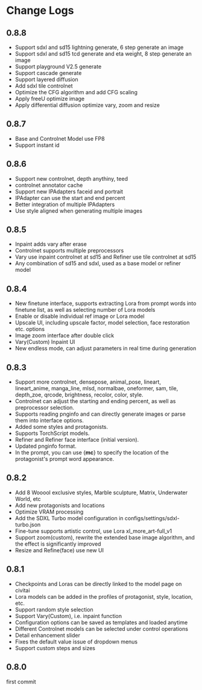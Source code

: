 # Change Logs

## 0.8.8
- Support sdxl and sd15 lightning generate, 6 step generate an image
- Support sdxl and sd15 tcd generate and eta weight, 8 step generate an image
- Support playground V2.5 generate
- Support cascade generate
- Support layered diffusion
- Add sdxl tile controlnet
- Optimize the CFG algorithm and add CFG scaling
- Apply freeU optimize image
- Apply differential diffusion optimize vary, zoom and resize

## 0.8.7
- Base and Controlnet Model use FP8
- Support instant id

## 0.8.6
- Support new controlnet, depth anythiny, teed
- controlnet annotator cache
- Support new IPAdapters faceid and portrait
- IPAdapter can use the start and end percent
- Better integration of multiple IPAdapters
- Use style aligned when generating multiple images

## 0.8.5
- Inpaint adds vary after erase
- Controlnet supports multiple preprocessors
- Vary use inpaint controlnet at sd15 and Refiner use tile controlnet at sd15
- Any combination of sd15 and sdxl, used as a base model or refiner model

## 0.8.4
- New finetune interface, supports extracting Lora from prompt words into finetune list, as well as selecting number of Lora models
- Enable or disable individual ref image or Lora model
- Upscale UI, including upscale factor, model selection, face restoration etc. options
- Image zoom interface after double click
- Vary(Custom) Inpaint UI
- New endless mode, can adjust parameters in real time during generation

## 0.8.3
- Support more controlnet, densepose, animal_pose, lineart, lineart_anime, manga_line, mlsd, normalbae, oneformer, sam, tile, depth_zoe, qrcode, brightness, recolor, color, style.
- Controlnet can adjust the starting and ending percent, as well as preprocessor selection.
- Supports reading pnginfo and can directly generate images or parse them into interface options.
- Added some styles and protagonists.
- Supports TorchScript models.
- Refiner and Refiner face interface (initial version).
- Updated pnginfo format.
- In the prompt, you can use {__mc__} to specify the location of the protagonist's prompt word appearance.

## 0.8.2
- Add 8 Wooool exclusive styles, Marble sculpture, Matrix, Underwater World, etc
- Add new protagonists and locations
- Optimize VRAM processing
- Add the SDXL Turbo model configuration in configs/settings/sdxl-turbo.json
- Fine-tune supports artistic control, use Lora xl_more_art-full_v1
- Support zoom(custom), rewrite the extended base image algorithm, and the effect is significantly improved
- Resize and Refine(face) use new UI

## 0.8.1
- Checkpoints and Loras can be directly linked to the model page on civitai
- Lora models can be added in the profiles of protagonist, style, location, etc.
- Support random style selection
- Support Vary(Custom), i.e. inpaint function
- Configuration options can be saved as templates and loaded anytime
- Different Controlnet models can be selected under control operations
- Detail enhancement slider
- Fixes the default value issue of dropdown menus
- Support custom steps and sizes

## 0.8.0
first commit